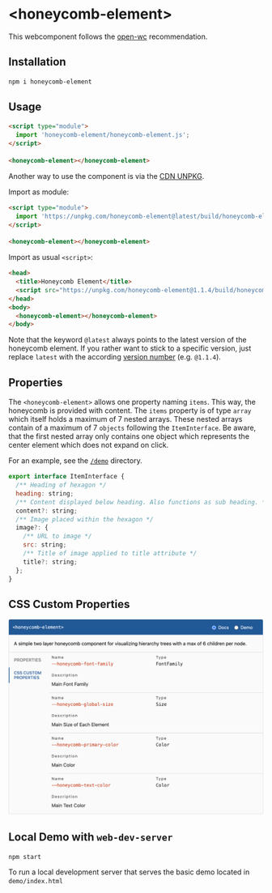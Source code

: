 # \<honeycomb-element>

This webcomponent follows the [open-wc](https://github.com/open-wc/open-wc) recommendation.

## Installation
```bash
npm i honeycomb-element
```

## Usage
```html
<script type="module">
  import 'honeycomb-element/honeycomb-element.js';
</script>

<honeycomb-element></honeycomb-element>
```
Another way to use the component is via the [CDN UNPKG](https://unpkg.com/browse/honeycomb-element@latest/).

Import as module:
```html
<script type="module">
  import 'https://unpkg.com/honeycomb-element@latest/build/honeycomb-element.bundled.js';
</script>

<honeycomb-element></honeycomb-element>
```

Import as usual `<script>`:
```html
<head>
  <title>Honeycomb Element</title>
  <script src="https://unpkg.com/honeycomb-element@1.1.4/build/honeycomb-element.bundled.js" type="module"></script>
</head>
<body>
  <honeycomb-element></honeycomb-element>
</body>
```

Note that the keyword `@latest` always points to the latest version of the honeycomb element. If you rather want to stick to a specific version, just replace `latest`
with the according [version number](https://unpkg.com/browse/honeycomb-element@latest/) (e.g. `@1.1.4`).
## Properties
The `<honeycomb-element>` allows one property naming `items`. This way, the honeycomb is provided with content.
The `items` property is of type `array` which itself holds a maximum of 7 nested arrays. These nested arrays contain
of a maximum of 7 `objects` following the `ItemInterface`. Be aware, that the first nested array only contains one object
which represents the center element which does not expand on click.

For an example, see the [`/demo`](./demo) directory.

```js
export interface ItemInterface {
  /** Heading of hexagon */
  heading: string;
  /** Content displayed below heading. Also functions as sub heading. */
  content?: string;
  /** Image placed within the hexagon */
  image?: {
    /** URL to image */
    src: string;
    /** Title of image applied to title attribute */
    title?: string;
  };
}
```

## CSS Custom Properties
![CSS Custom Properties](./css-custom-properties.png)

## Local Demo with `web-dev-server`
```bash
npm start
```
To run a local development server that serves the basic demo located in `demo/index.html`
